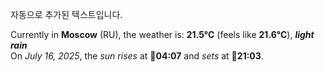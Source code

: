
자동으로 추가된 텍스트입니다.

<!--START_SECTION:weather:moscow-->
Currently in **Moscow** (RU), the weather is: **21.5°C** (feels like **21.6°C**), ***light rain***<br/>
On *July 16, 2025*, the *sun rises* at 🌅**04:07** and *sets* at 🌇**21:03**.
<!--END_SECTION:weather-->
